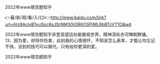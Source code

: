 2022年www填空题知乎

👉最/新/观/看/入/口/👉http://www.baidu.com/link?url=jHz8AcivB1yuSpc8sJSrNM3GjOR6OSPiMLRbBTcVT1O&wd

2022年www填空题知乎非登高望远处能傲视世界，精神深处亦可睥睨群雄。
		13、因为爱，却将你伤害，此刻我的心情很坏，不知该怎么表率，才能让你忘记不快，没别的技巧可以替代，只有给你更深的爱。


2022年www填空题知乎

